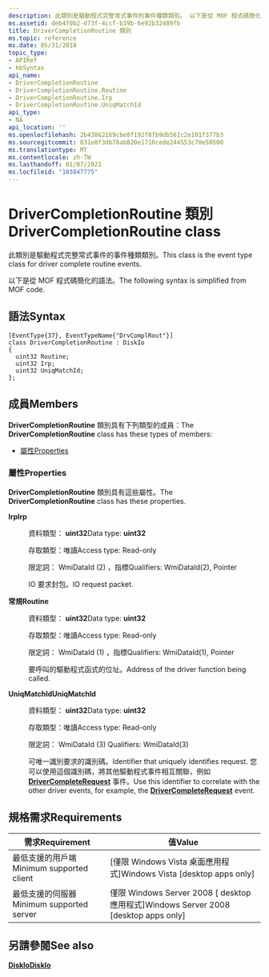 ```yaml
---
description: 此類別是驅動程式完整常式事件的事件種類類別。 以下是從 MOF 程式碼簡化的語法。
ms.assetid: deb4f0b2-d73f-4ccf-b39b-6e92b32489fb
title: DriverCompletionRoutine 類別
ms.topic: reference
ms.date: 05/31/2018
topic_type:
- APIRef
- kbSyntax
api_name:
- DriverCompletionRoutine
- DriverCompletionRoutine.Routine
- DriverCompletionRoutine.Irp
- DriverCompletionRoutine.UniqMatchId
api_type:
- NA
api_location: ''
ms.openlocfilehash: 2b43862169cbe8f192f8fb9db561c2e101f377b3
ms.sourcegitcommit: 831e8f3db78ab820e1710cede244553c70e50500
ms.translationtype: MT
ms.contentlocale: zh-TW
ms.lasthandoff: 01/07/2021
ms.locfileid: "103847775"
---
```

# <a name="drivercompletionroutine-class"></a><span data-ttu-id="92a36-104">DriverCompletionRoutine 類別</span><span class="sxs-lookup"><span data-stu-id="92a36-104">DriverCompletionRoutine class</span></span>

<span data-ttu-id="92a36-105">此類別是驅動程式完整常式事件的事件種類類別。</span><span class="sxs-lookup"><span data-stu-id="92a36-105">This class is the event type class for driver complete routine events.</span></span>

<span data-ttu-id="92a36-106">以下是從 MOF 程式碼簡化的語法。</span><span class="sxs-lookup"><span data-stu-id="92a36-106">The following syntax is simplified from MOF code.</span></span>

## <a name="syntax"></a><span data-ttu-id="92a36-107">語法</span><span class="sxs-lookup"><span data-stu-id="92a36-107">Syntax</span></span>

``` syntax
[EventType{37}, EventTypeName{"DrvComplRout"}]
class DriverCompletionRoutine : DiskIo
{
  uint32 Routine;
  uint32 Irp;
  uint32 UniqMatchId;
};
```

## <a name="members"></a><span data-ttu-id="92a36-108">成員</span><span class="sxs-lookup"><span data-stu-id="92a36-108">Members</span></span>

<span data-ttu-id="92a36-109">**DriverCompletionRoutine** 類別具有下列類型的成員：</span><span class="sxs-lookup"><span data-stu-id="92a36-109">The **DriverCompletionRoutine** class has these types of members:</span></span>

-   [<span data-ttu-id="92a36-110">屬性</span><span class="sxs-lookup"><span data-stu-id="92a36-110">Properties</span></span>](#properties)

### <a name="properties"></a><span data-ttu-id="92a36-111">屬性</span><span class="sxs-lookup"><span data-stu-id="92a36-111">Properties</span></span>

<span data-ttu-id="92a36-112">**DriverCompletionRoutine** 類別具有這些屬性。</span><span class="sxs-lookup"><span data-stu-id="92a36-112">The **DriverCompletionRoutine** class has these properties.</span></span>

<dl> <dt>

<span data-ttu-id="92a36-113">**Irp**</span><span class="sxs-lookup"><span data-stu-id="92a36-113">**Irp**</span></span>
</dt> <dd> <dl> <dt>

<span data-ttu-id="92a36-114">資料類型： **uint32**</span><span class="sxs-lookup"><span data-stu-id="92a36-114">Data type: **uint32**</span></span>
</dt> <dt>

<span data-ttu-id="92a36-115">存取類型：唯讀</span><span class="sxs-lookup"><span data-stu-id="92a36-115">Access type: Read-only</span></span>
</dt> <dt>

<span data-ttu-id="92a36-116">限定詞： WmiDataId (2) ，指標</span><span class="sxs-lookup"><span data-stu-id="92a36-116">Qualifiers: WmiDataId(2), Pointer</span></span>
</dt> </dl>

<span data-ttu-id="92a36-117">IO 要求封包。</span><span class="sxs-lookup"><span data-stu-id="92a36-117">IO request packet.</span></span>

</dd> <dt>

<span data-ttu-id="92a36-118">**常規**</span><span class="sxs-lookup"><span data-stu-id="92a36-118">**Routine**</span></span>
</dt> <dd> <dl> <dt>

<span data-ttu-id="92a36-119">資料類型： **uint32**</span><span class="sxs-lookup"><span data-stu-id="92a36-119">Data type: **uint32**</span></span>
</dt> <dt>

<span data-ttu-id="92a36-120">存取類型：唯讀</span><span class="sxs-lookup"><span data-stu-id="92a36-120">Access type: Read-only</span></span>
</dt> <dt>

<span data-ttu-id="92a36-121">限定詞： WmiDataId (1) ，指標</span><span class="sxs-lookup"><span data-stu-id="92a36-121">Qualifiers: WmiDataId(1), Pointer</span></span>
</dt> </dl>

<span data-ttu-id="92a36-122">要呼叫的驅動程式函式的位址。</span><span class="sxs-lookup"><span data-stu-id="92a36-122">Address of the driver function being called.</span></span>

</dd> <dt>

<span data-ttu-id="92a36-123">**UniqMatchId**</span><span class="sxs-lookup"><span data-stu-id="92a36-123">**UniqMatchId**</span></span>
</dt> <dd> <dl> <dt>

<span data-ttu-id="92a36-124">資料類型： **uint32**</span><span class="sxs-lookup"><span data-stu-id="92a36-124">Data type: **uint32**</span></span>
</dt> <dt>

<span data-ttu-id="92a36-125">存取類型：唯讀</span><span class="sxs-lookup"><span data-stu-id="92a36-125">Access type: Read-only</span></span>
</dt> <dt>

<span data-ttu-id="92a36-126">限定詞： WmiDataId (3) </span><span class="sxs-lookup"><span data-stu-id="92a36-126">Qualifiers: WmiDataId(3)</span></span>
</dt> </dl>

<span data-ttu-id="92a36-127">可唯一識別要求的識別碼。</span><span class="sxs-lookup"><span data-stu-id="92a36-127">Identifier that uniquely identifies request.</span></span> <span data-ttu-id="92a36-128">您可以使用這個識別碼，將其他驅動程式事件相互關聯，例如 [**DriverCompleteRequest**](drivercompleterequest.md) 事件。</span><span class="sxs-lookup"><span data-stu-id="92a36-128">Use this identifier to correlate with the other driver events, for example, the [**DriverCompleteRequest**](drivercompleterequest.md) event.</span></span>

</dd> </dl>

## <a name="requirements"></a><span data-ttu-id="92a36-129">規格需求</span><span class="sxs-lookup"><span data-stu-id="92a36-129">Requirements</span></span>



| <span data-ttu-id="92a36-130">需求</span><span class="sxs-lookup"><span data-stu-id="92a36-130">Requirement</span></span> | <span data-ttu-id="92a36-131">值</span><span class="sxs-lookup"><span data-stu-id="92a36-131">Value</span></span> |
|-------------------------------------|------------------------------------------------------|
| <span data-ttu-id="92a36-132">最低支援的用戶端</span><span class="sxs-lookup"><span data-stu-id="92a36-132">Minimum supported client</span></span><br/> | <span data-ttu-id="92a36-133">\[僅限 Windows Vista 桌面應用程式\]</span><span class="sxs-lookup"><span data-stu-id="92a36-133">Windows Vista \[desktop apps only\]</span></span><br/>       |
| <span data-ttu-id="92a36-134">最低支援的伺服器</span><span class="sxs-lookup"><span data-stu-id="92a36-134">Minimum supported server</span></span><br/> | <span data-ttu-id="92a36-135">僅限 Windows Server 2008 \[ desktop 應用程式\]</span><span class="sxs-lookup"><span data-stu-id="92a36-135">Windows Server 2008 \[desktop apps only\]</span></span><br/> |



## <a name="see-also"></a><span data-ttu-id="92a36-136">另請參閱</span><span class="sxs-lookup"><span data-stu-id="92a36-136">See also</span></span>

<dl> <dt>

[<span data-ttu-id="92a36-137">**DiskIo**</span><span class="sxs-lookup"><span data-stu-id="92a36-137">**DiskIo**</span></span>](diskio.md)
</dt> </dl>

 

 




